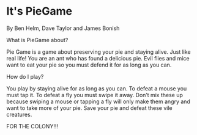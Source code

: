 It's PieGame
=======
By Ben Helm, Dave Taylor and James Bonish


What is PieGame about?

Pie Game is a game about preserving your pie and staying alive. Just like real life! You are an ant who has found a delicious pie. Evil flies and mice want to eat your pie so you must defend it for as long as you can.

How do I play?

You play by staying alive for as long as you can. To defeat a mouse you must tap it. To defeat a fly you must swipe it away. Don’t mix these up because swiping a mouse or tapping a fly will only make them angry and want to take more of your pie. Save your pie and defeat these vile creatures.

FOR THE COLONY!!!
